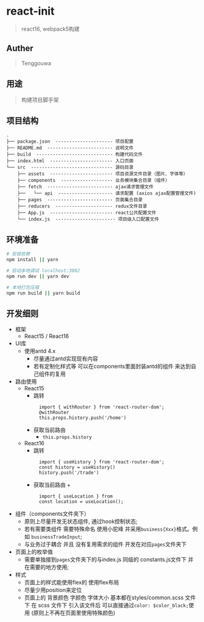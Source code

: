 # react-init

> react16, webpack5构建


## Auther

> Tenggouwa


## 用途

> 构建项目脚手架


## 项目结构 ##

```
.
├── package.json  --------------------- 项目配置
├── README.md  ------------------------ 说明文件
├── build  ---------------------------- 构建代码文件
├── index.html  ----------------------- 入口页面
└── src  ------------------------------ 源码目录
    ├── assets  ----------------------- 项目资源文件目录（图片、字体等）
    ├── components  ------------------- 业务模块集合目录（组件）
    ├── fetch  ------------------------ ajax请求管理文件
    ├──   └── api  -------------------- 请求配置 (axios ajax配置管理文件)
    ├── pages  ------------------------ 页面集合目录
    ├── reducers  --------------------- redux文件目录
    ├── App.js  ----------------------- react公共配置文件
    └── index.js  ---------------------- 项目级入口配置文件
```

## 环境准备

``` bash
# 安装依赖
npm install || yarn

# 启动本地调试 localhost:3002
npm run dev || yarn dev

# 本地打包压缩
npm run build || yarn build

```

## 开发细则

+ 框架
  + React15 / React16
+ UI库
  + 使用antd 4.x
    + 尽量通过antd实现现有内容
    + 若有定制化样式等 可以在components里面封装antd的组件 来达到自己组件的复用
+ 路由使用
  + React15
    + 跳转
      ```
        import { withRouter } from 'react-router-dom';
        @withRouter
        this.props.history.push('/home')
      ```
    + 获取当前路由
      + `this.props.history`
  + React16
    + 跳转
      ```
        import { useHistory } from 'react-router-dom';
        const history = useHistory()
        history.push('/trade')
      ```
    + 获取当前路由
      + 
      ```
        import { useLocation } from 
        const location = useLocation();
      ```
+ 组件（components文件夹下）
  + 原则上尽量开发无状态组件, 通过hook控制状态;
  + 若有需要类组件 需要特殊命名 使用小驼峰 并采用`business{Xxx}`格式。例如 `businessTradeInput`;
  + 与业务过于耦合 并且 没有复用需求的组件 开发在对应`pages`文件夹下
+ 页面上的枚举值
  + 需要单独接到`pages`文件夹下的与index.js 同级的 constants.js文件下 并在需要的地方使用;
+ 样式
  + 页面上的样式能使用flex的 使用flex布局
  + 尽量少用position来定位
  + 页面上的 背景颜色 字颜色 字体大小 基本都在styles/common.scss 文件下 在 scss 文件下 引入该文件后 可以直接通过`color: $color_black;`使用 (原则上不再在页面里使用特殊颜色)